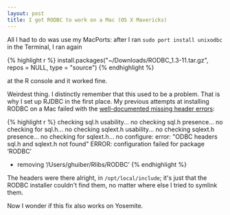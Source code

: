 ```yaml
---
layout: post
title: I got RODBC to work on a Mac (OS X Mavericks)
---
```


All I had to do was use my MacPorts: after I ran `sudo port install unixodbc` in the Terminal, I ran again

{% highlight r %}
install.packages("~/Downloads/RODBC_1.3-11.tar.gz", repos = NULL, type = "source")
{% endhighlight %}

at the R console and it worked fine.

Weirdest thing. I distinctly remember that this used to be a problem. That is why I set up RJDBC in the first place. My previous attempts at installing RODBC on a Mac failed with the [well-documented missing header errors](http://comments.gmane.org/gmane.comp.lang.r.db/953):

{% highlight r %}
checking sql.h usability... no
checking sql.h presence... no
checking for sql.h... no
checking sqlext.h usability... no
checking sqlext.h presence... no
checking for sqlext.h... no
configure: error: "ODBC headers sql.h and sqlext.h not found"
ERROR: configuration failed for package ‘RODBC’
* removing ‘/Users/ghuiber/Rlibs/RODBC’
{% endhighlight %}

The headers were there alright, in `/opt/local/include`; it's just that the RODBC installer couldn't find them, no matter where else I tried to symlink them. 

Now I wonder if this fix also works on Yosemite.


 



